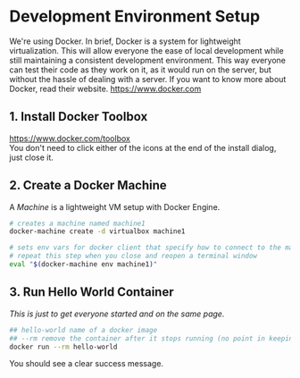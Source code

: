 # Development Environment Setup
We're using Docker. In brief, Docker is a system for lightweight
virtualization. This will allow everyone the ease of local development while
still maintaining a consistent development environment. This way everyone can
test their code as they work on it, as it would run on the server, but without
the hassle of dealing with a server. If you want to know more about Docker, read
their website.
https://www.docker.com

## 1. Install Docker Toolbox
https://www.docker.com/toolbox  
You don't need to click either of the icons at the end of the install dialog,
just close it.

## 2. Create a Docker Machine
A *Machine* is a lightweight VM setup with Docker Engine.

```bash
# creates a machine named machine1
docker-machine create -d virtualbox machine1

# sets env vars for docker client that specify how to connect to the machine
# repeat this step when you close and reopen a terminal window
eval "$(docker-machine env machine1)"
```

## 3. Run Hello World Container
*This is just to get everyone started and on the same page.*  
```bash
## hello-world name of a docker image
## --rm remove the container after it stops running (no point in keeping)
docker run --rm hello-world
```
You should see a clear success message.
